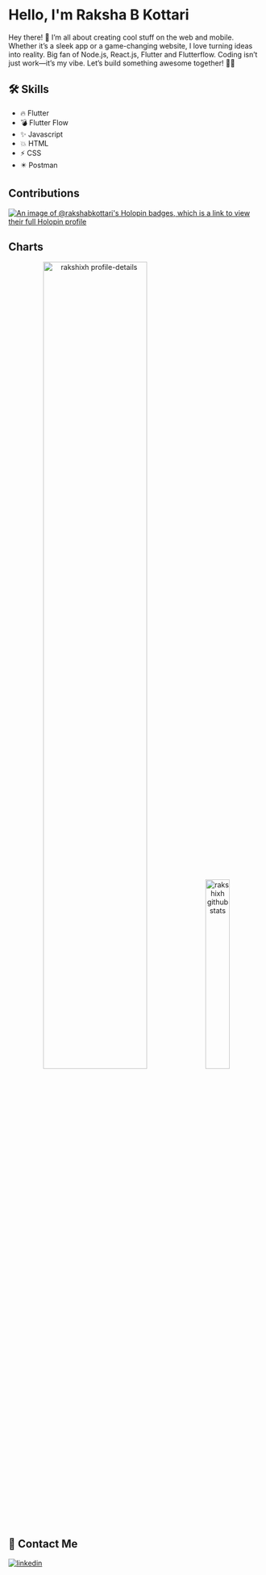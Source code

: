 # Hello, I'm Raksha B Kottari

Hey there! 👋 I’m all about creating cool stuff on the web and mobile. Whether it’s a sleek app or a game-changing website, I love turning ideas into reality. Big fan of Node.js, React.js, Flutter and Flutterflow. Coding isn’t just work—it’s my vibe. Let’s build something awesome together! 🚀✨

## 🛠 Skills
- :fire: Flutter
- :bomb: Flutter Flow
- :sparkles: Javascript
- :boom: HTML
- :zap: CSS
- :eight_pointed_black_star: Postman

## Contributions

[![An image of @rakshabkottari's Holopin badges, which is a link to view their full Holopin profile](https://holopin.me/rakshabkottari)](https://holopin.io/@rakshabkottari)

## Charts
<p align="center">
  
  <img src="https://github-profile-summary-cards.vercel.app/api/cards/profile-details?username=RakshaBKottari&theme=tokyonight&hide_border=true" width="64%" alt="rakshixh profile-details"/>
  
  <img src="http://github-profile-summary-cards.vercel.app/api/cards/stats?username=RakshaBKottari&theme=tokyonight"  width="31%" alt="rakshixh github stats"/>
</p>

## 🔗 Contact Me 
  
[![linkedin](https://img.shields.io/badge/linkedin-0A66C2?style=for-the-badge&logo=linkedin&logoColor=white)](https://www.linkedin.com/in/rakshabkottari/)
